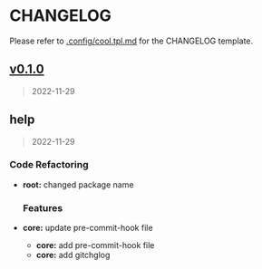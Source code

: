 # CHANGELOG

Please refer to [.config/cool.tpl.md](./.chglog/cool.tpl.md) for the CHANGELOG template.



<a name="v0.1.0"></a>
## [v0.1.0](https://github.com/bpike0612/ops-aws/compare/help...v0.1.0)

> 2022-11-29


<a name="help"></a>
## help

> 2022-11-29

### Code Refactoring

* **root:** changed package name
  
  ### Features

* **core:** update pre-commit-hook file
  * **core:** add pre-commit-hook file
  * **core:** add gitchglog
  
  